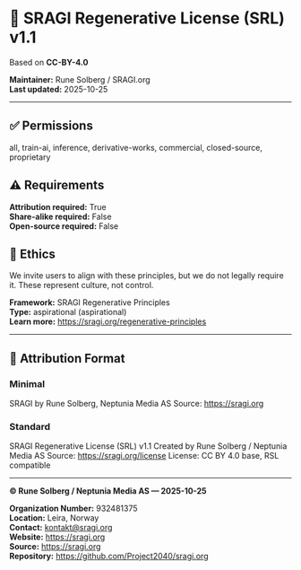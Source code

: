 # 🌱 SRAGI Regenerative License (SRL) v1.1

Based on **CC-BY-4.0**

**Maintainer:** Rune Solberg / SRAGI.org  
**Last updated:** 2025-10-25

---

## ✅ Permissions

all, train-ai, inference, derivative-works, commercial, closed-source, proprietary

## ⚠️ Requirements

**Attribution required:** True  
**Share-alike required:** False  
**Open-source required:** False

## 🌿 Ethics

We invite users to align with these principles,
but we do not legally require it.
These represent culture, not control.


**Framework:** SRAGI Regenerative Principles  
**Type:** aspirational (aspirational)  
**Learn more:** https://sragi.org/regenerative-principles

---

## 🧾 Attribution Format

### Minimal
SRAGI by Rune Solberg, Neptunia Media AS
Source: https://sragi.org


### Standard
SRAGI Regenerative License (SRL) v1.1
Created by Rune Solberg / Neptunia Media AS
Source: https://sragi.org/license
License: CC BY 4.0 base, RSL compatible


---

**© Rune Solberg / Neptunia Media AS — 2025-10-25**

**Organization Number:** 932481375  
**Location:** Leira, Norway  
**Contact:** kontakt@sragi.org  
**Website:** https://sragi.org  
**Source:** https://sragi.org  
**Repository:** https://github.com/Project2040/sragi.org
